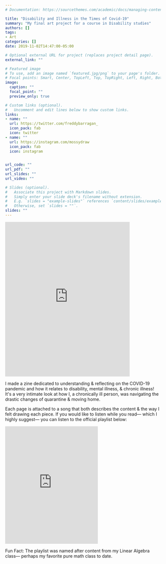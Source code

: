 ```yaml
---
# Documentation: https://sourcethemes.com/academic/docs/managing-content/

title: "Disability and Illness in the Times of Covid-19"
summary: "My final art project for a course in Disability studies"
authors: []
tags: 
- Art
categories: []
date: 2019-11-02T14:47:00-05:00

# Optional external URL for project (replaces project detail page).
external_link: ""

# Featured image
# To use, add an image named `featured.jpg/png` to your page's folder.
# Focal points: Smart, Center, TopLeft, Top, TopRight, Left, Right, BottomLeft, Bottom, BottomRight.
image:
  caption: ""
  focal_point: ""
  preview_only: true

# Custom links (optional).
#   Uncomment and edit lines below to show custom links.
links:
- name: ""
  url: https://twitter.com/freddybarragan_
  icon_pack: fab
  icon: twitter
- name: ""
  url: https://instagram.com/mossydraw
  icon_pack: fab
  icon: instagram
  

url_code: ""
url_pdf: ""
url_slides: ""
url_video: ""

# Slides (optional).
#   Associate this project with Markdown slides.
#   Simply enter your slide deck's filename without extension.
#   E.g. `slides = "example-slides"` references `content/slides/example-slides.md`.
#   Otherwise, set `slides = ""`.
slides: ""
---
```


<iframe src="https://cdn.flipsnack.com/widget/v2/widget.html?hash=f13agm3pr" width="80%" height="500" seamless="seamless" scrolling="no" frameBorder="0" allowFullScreen></iframe>


I made a zine dedicated to understanding & reflecting on the COVID-19 pandemic and how it relates to disability, mental illness, & chronic illness! It's a very intimate look at how I, a chronically ill person, was navigating the drastic changes of quarantine & moving home.  

Each page is attached to a song that both describes the content & the way I felt drawing each piece. If you would like to listen while you read— which I highly suggest— you can listen to the official playlist below:

<iframe src="https://open.spotify.com/embed/playlist/01lZ5wZFe2p0z6LPCNBSil" width="300" height="380" frameborder="0" allowtransparency="true" allow="encrypted-media"></iframe>

Fun Fact: The playlist was named after content from my Linear Algebra class— perhaps my favorite pure math class to date.